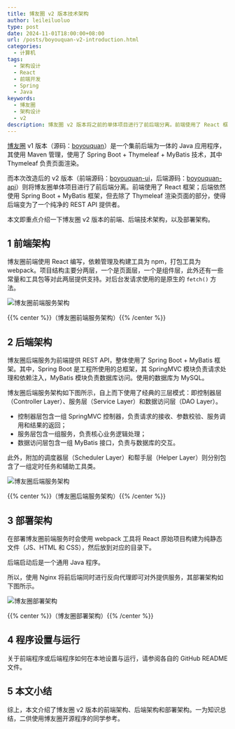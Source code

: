 ```yaml
---
title: 博友圈 v2 版本技术架构
author: leileiluoluo
type: post
date: 2024-11-01T18:00:00+08:00
url: /posts/boyouquan-v2-introduction.html
categories:
  - 计算机
tags:
  - 架构设计
  - React
  - 前端开发
  - Spring
  - Java
keywords:
  - 博友圈
  - 架构设计
  - v2
description: 博友圈 v2 版本将之前的单体项目进行了前后端分离。前端使用了 React 框架；后端依然使用 Spring Boot + MyBatis 框架，但去除了 Thymeleaf 渲染页面的部分，使得后端变为了一个纯净的 REST API 提供者。
---
```


[博友圈](https://www.boyouquan.com) v1 版本（源码：[boyouquan](https://github.com/leileiluoluo/boyouquan-api/releases/tag/v1.10)）是一个集前后端为一体的 Java 应用程序，其使用 Maven 管理，使用了 Spring Boot + Thymeleaf + MyBatis 技术，其中 Thymeleaf 负责页面渲染。

而本次改造后的 v2 版本（前端源码：[boyouquan-ui](https://github.com/leileiluoluo/boyouquan-ui/releases/tag/v2.0)，后端源码：[boyouquan-api](https://github.com/leileiluoluo/boyouquan-api/releases/tag/v2.0)）则将博友圈单体项目进行了前后端分离。前端使用了 React 框架；后端依然使用 Spring Boot + MyBatis 框架，但去除了 Thymeleaf 渲染页面的部分，使得后端变为了一个纯净的 REST API 提供者。

本文即重点介绍一下博友圈 v2 版本的前端、后端技术架构，以及部署架构。

<!--more-->

## 1 前端架构

博友圈前端使用 React 编写，依赖管理及构建工具为 npm，打包工具为 webpack。项目结构主要分两层，一个是页面层，一个是组件层，此外还有一些常量和工具包等对此两层提供支持。对后台发请求使用的是原生的 `fetch()` 方法。

![博友圈前端服务架构](https://leileiluoluo.github.io/static/images/uploads/2024/11/boyouquan-frontend-architecture.svg#center)

{{% center %}}（博友圈前端服务架构）{{% /center %}}

## 2 后端架构

博友圈后端服务为前端提供 REST API，整体使用了 Spring Boot + MyBatis 框架。其中，Spring Boot 是工程所使用的总框架，其 SpringMVC 模块负责请求处理和依赖注入，MyBatis 模块负责数据库访问。使用的数据库为 MySQL。

博友圈后端服务架构如下图所示，自上而下使用了经典的三层模式：即控制器层（Controller Layer）、服务层（Service Layer）和数据访问层（DAO Layer）。

- 控制器层包含一组 SpringMVC 控制器，负责请求的接收、参数校验、服务调用和结果的返回；
- 服务层包含一组服务，负责核心业务逻辑处理；
- 数据访问层包含一组 MyBatis 接口，负责与数据库的交互。

此外，附加的调度器层（Scheduler
Layer）和帮手层（Helper Layer）则分别包含了一组定时任务和辅助工具类。

![博友圈后端服务架构](https://leileiluoluo.github.io/static/images/uploads/2024/11/boyouquan-backend-architecture.svg#center)

{{% center %}}（博友圈后端服务架构）{{% /center %}}

## 3 部署架构

在部署博友圈前端服务时会使用 webpack 工具将 React 原始项目构建为纯静态文件（JS、HTML 和 CSS），然后放到对应的目录下。

后端启动后是一个通用 Java 程序。

所以，使用 Nginx 将前后端同时进行反向代理即可对外提供服务，其部署架构如下图所示。

![博友圈部署架构](https://leileiluoluo.github.io/static/images/uploads/2024/11/boyouquan-deployment-architecture.svg#center)

{{% center %}}（博友圈部署架构）{{% /center %}}

## 4 程序设置与运行

关于前端程序或后端程序如何在本地设置与运行，请参阅各自的 GitHub README 文件。

## 5 本文小结

综上，本文介绍了博友圈 v2 版本的前端架构、后端架构和部署架构。一为知识总结，二供使用博友圈开源程序的同学参考。
